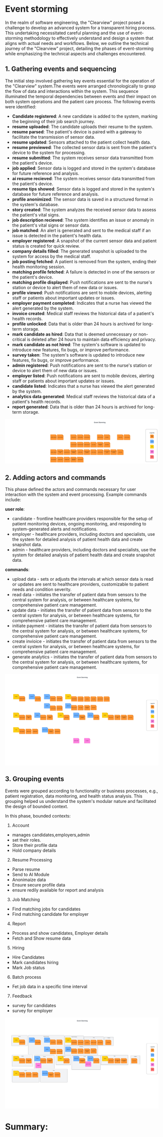 # Event storming
In the realm of software engineering, the "Clearview" project posed a challenge to develop an advanced system for a transparent hiring process. This undertaking necessitated careful planning and the use of event-storming methodology to effectively understand and design a system that aligns with actual needs and workflows. Below, we outline the technical journey of the "Clearview" project, detailing the phases of event-storming while emphasizing the technical aspects and challenges encountered.

## 1. Gathering events and sequencing
The initial step involved gathering key events essential for the operation of the "Clearview" system.The events were arranged chronologically to grasp the flow of data and interactions within the system. This sequence illuminated the temporal dependencies between events and their impact on both system operations and the patient care process. The following events were identified:

- **Candidate registered**: A new candidate is added to the system, marking the beginning of their job search journey.
- **resume uploaded**: The candidate uploads their resume to the system.
- **resume parsed**: The patient's device is paired with a gateway to facilitate the transmission of sensor data.
- **resume updated**: Sensors attached to the patient collect health data.
- **resume previewed**: The collected sensor data is sent from the patient's device to the system for processing.
- **resume submitted**: The system receives sensor data transmitted from the patient's device.
- **job applied**: Sensor data is logged and stored in the system's database for future reference and analysis.
- **ai resume recieved**: The system receives sensor data transmitted from the patient's device.
- **resume tips showed**: Sensor data is logged and stored in the system's database for future reference and analysis.
- **profile anonimized**: The sensor data is saved in a structured format in the system's database.
- **story created**: The system analyzes the received sensor data to assess the patient's vital signs.
- **job description recieved**: The system identifies an issue or anomaly in the patient's vital signs or sensor data.
- **job matched**: An alert is generated and sent to the medical staff if an issue is detected in the patient's health data.
- **employer registered**: A snapshot of the current sensor data and patient status is created for quick review.
- **company details filled**: The generated snapshot is uploaded to the system for access by the medical staff.
- **job posting fetched**: A patient is removed from the system, ending their health monitoring session.
- **matching profile fetched**: A failure is detected in one of the sensors or the patient's device.
- **matching profile displayed**: Push notifications are sent to the nurse's station or device to alert them of new data or issues.
- **profile viewed**: Push notifications are sent to mobile devices, alerting staff or patients about important updates or issues.
- **employer payment completed**: Indicates that a nurse has viewed the alert generated by the system.
- **invoice created**: Medical staff reviews the historical data of a patient's health records.
- **profile unlocked**: Data that is older than 24 hours is archived for long-term storage.
- **mark candidate as hired**: Data that is deemed unnecessary or non-critical is deleted after 24 hours to maintain data efficiency and privacy.
- **mark candidate as not hired**: The system's software is updated to introduce new features, fix bugs, or improve performance.
- **survey taken**: The system's software is updated to introduce new features, fix bugs, or improve performance.
- **admin registered**: Push notifications are sent to the nurse's station or device to alert them of new data or issues.
- **employer listed**: Push notifications are sent to mobile devices, alerting staff or patients about important updates or issues.
- **candidate listed**: Indicates that a nurse has viewed the alert generated by the system.
- **analytics data generated**: Medical staff reviews the historical data of a patient's health records.
- **report generated**: Data that is older than 24 hours is archived for long-term storage.


<img src="img/Event Storming 1.png" />


## 2. Adding actors and commands
This phase defined the actors and commands necessary for user interaction with the system and event processing. Example commands include:


**user role**:
- candidate - frontline healthcare providers responsible for the setup of patient monitoring devices, ongoing monitoring, and responding to system-generated alerts and notifications.
- employer - healthcare providers, including doctors and specialists, use the system for detailed analysis of patient health data and create snapshot data.
- admin - healthcare providers, including doctors and specialists, use the system for detailed analysis of patient health data and create snapshot data.

**commands**:
- upload data - sets or adjusts the intervals at which sensor data is read or updates are sent to healthcare providers, customizable to patient needs and condition severity.
- read data - initiates the transfer of patient data from sensors to the central system for analysis, or between healthcare systems, for comprehensive patient care management.
- update data - initiates the transfer of patient data from sensors to the central system for analysis, or between healthcare systems, for comprehensive patient care management.
- initiate payment - initiates the transfer of patient data from sensors to the central system for analysis, or between healthcare systems, for comprehensive patient care management.
- create invioice - initiates the transfer of patient data from sensors to the central system for analysis, or between healthcare systems, for comprehensive patient care management.
- generate analytics - initiates the transfer of patient data from sensors to the central system for analysis, or between healthcare systems, for comprehensive patient care management.


<img src="img/Event Storming 2.png" />

## 3. Grouping events
Events were grouped according to functionality or business processes, e.g., patient registration, data monitoring, and health status analysis. This grouping helped us understand the system's modular nature and facilitated the design of bounded context.

In this phase, bounded contexts:
1. Account
- manages candidates,employers,admin
- set their roles.
- Store their  profile data
- Hold company details

2. Resume Processing
- Parse resume
- Send to AI Module
- Anonimaize data
- Ensure secure profile data
- ensure redily available for report and analysis

3. Job Matching
- Find matching jobs for candidates
- Find matching candidate for employer

4. Report
- Process and show candidates, Employer details
- Fetch and Show resume data

5. Hiring
- Hire Candidates
- Mark candidates hiring
- Mark Job status

6. Batch process
- Fet job data in a specific time interval

7. Feedback
- survey for candidates
- survey for employer
  
<img src="img/Event Storming 4.png" />


# Summary:


